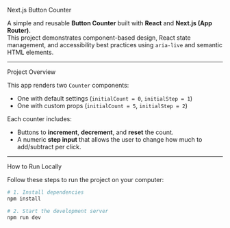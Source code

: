  Next.js Button Counter

A simple and reusable **Button Counter** built with **React** and **Next.js (App Router)**.  
This project demonstrates component-based design, React state management, and accessibility best practices using `aria-live` and semantic HTML elements.

---

 Project Overview

This app renders two `Counter` components:
- One with default settings (`initialCount = 0`, `initialStep = 1`)
- One with custom props (`initialCount = 5`, `initialStep = 2`)

Each counter includes:
- Buttons to **increment**, **decrement**, and **reset** the count.
- A numeric **step input** that allows the user to change how much to add/subtract per click.

---

 How to Run Locally

Follow these steps to run the project on your computer:

```bash
# 1. Install dependencies
npm install

# 2. Start the development server
npm run dev
